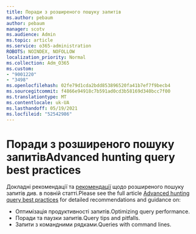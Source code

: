 ```yaml
---
title: Поради з розширеного пошуку запитів
ms.author: pebaum
author: pebaum
manager: scotv
ms.audience: Admin
ms.topic: article
ms.service: o365-administration
ROBOTS: NOINDEX, NOFOLLOW
localization_priority: Normal
ms.collection: Adm_O365
ms.custom:
- "9001220"
- "3498"
ms.openlocfilehash: 02fe79d1cda2bdd853896520fa41b7ef7f9becb4
ms.sourcegitcommit: f4866e94918c7b591ad0cd3b58169d340bcc7f00
ms.translationtype: MT
ms.contentlocale: uk-UA
ms.lasthandoff: 05/19/2021
ms.locfileid: "52542986"
---
```

# <a name="advanced-hunting-query-best-practices"></a><span data-ttu-id="4e51f-102">Поради з розширеного пошуку запитів</span><span class="sxs-lookup"><span data-stu-id="4e51f-102">Advanced hunting query best practices</span></span>

<span data-ttu-id="4e51f-103">Докладні рекомендації та [рекомендації](/windows/security/threat-protection/microsoft-defender-atp/advanced-hunting-best-practices#optimize-query-performance) щодо розширеного пошуку запитів див. в повній статті.</span><span class="sxs-lookup"><span data-stu-id="4e51f-103">Please see the full article [Advanced hunting query best practices](/windows/security/threat-protection/microsoft-defender-atp/advanced-hunting-best-practices#optimize-query-performance) for detailed recommendations and guidance on:</span></span>
- <span data-ttu-id="4e51f-104">Оптимізація продуктивності запитів.</span><span class="sxs-lookup"><span data-stu-id="4e51f-104">Optimizing query performance.</span></span>
- <span data-ttu-id="4e51f-105">Поради та паузки запитів.</span><span class="sxs-lookup"><span data-stu-id="4e51f-105">Query tips and pitfalls.</span></span>
- <span data-ttu-id="4e51f-106">Запити з командними рядками.</span><span class="sxs-lookup"><span data-stu-id="4e51f-106">Queries with command lines.</span></span>


